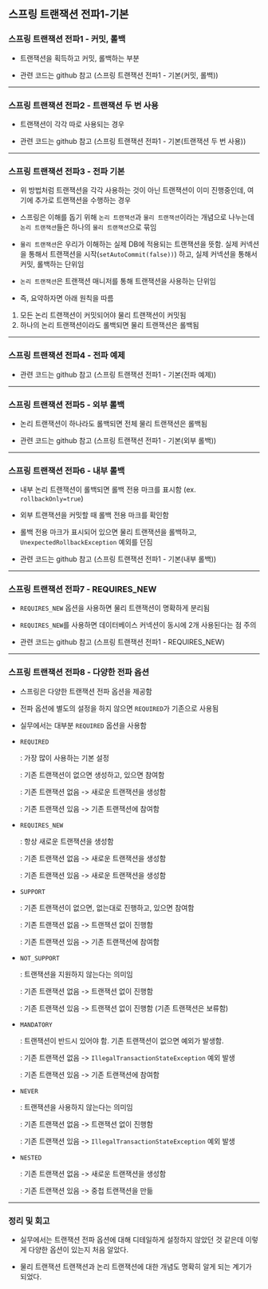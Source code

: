 ## 스프링 트랜잭션 전파1-기본

### 스프링 트랜잭션 전파1 - 커밋, 롤백

- 트랜잭션을 획득하고 커밋, 롤백하는 부분

- 관련 코드는 github 참고 (스프링 트랜잭션 전파1 - 기본(커밋, 롤백))

---

### 스프링 트랜잭션 전파2 - 트랜잭션 두 번 사용

- 트랜잭션이 각각 따로 사용되는 경우

- 관련 코드는 github 참고 (스프링 트랜잭션 전파1 - 기본(트랜잭션 두 번 사용))

---

### 스프링 트랜잭션 전파3 - 전파 기본

- 위 방법처럼 트랜잭션을 각각 사용하는 것이 아닌 트랜잭션이 이미 진행중인데, 여기에 추가로 트랜잭션을 수행하는 경우

- 스프링은 이해를 돕기 위해 `논리 트랜잭션`과 `물리 트랜잭션`이라는 개념으로 나누는데 `논리 트랜잭션`들은 하나의 `물리 트랜잭션`으로 묶임

- `물리 트랜잭션`은 우리가 이해하는 실제 DB에 적용되는 트랜잭션을 뜻함. 실제 커넥션을 통해서 트랜잭션을 시작(`setAutoCommit(false))`) 하고, 실제 커넥션을 통해서 커밋, 롤백하는 단위임

- `논리 트랜잭션`은 트랜잭션 매니저를 통해 트랜잭션을 사용하는 단위임

- 즉, 요약하자면 아래 원칙을 따름

1. 모든 논리 트랜잭션이 커밋되어야 물리 트랜잭션이 커밋됨
2. 하나의 논리 트랜잭션이라도 롤백되면 물리 트랜잭션은 롤백됨

---

### 스프링 트랜잭션 전파4 - 전파 예제

- 관련 코드는 github 참고 (스프링 트랜잭션 전파1 - 기본(전파 예제))

---

### 스프링 트랜잭션 전파5 - 외부 롤백

- 논리 트랜잭션이 하나라도 롤백되면 전체 물리 트랜잭션은 롤백됨

- 관련 코드는 github 참고 (스프링 트랜잭션 전파1 - 기본(외부 롤백))

---

### 스프링 트랜잭션 전파6 - 내부 롤백

- 내부 논리 트랜잭션이 롤백되면 롤백 전용 마크를 표시함 (ex. `rollbackOnly=true`)

- 외부 트랜잭션을 커밋할 때 롤백 전용 마크를 확인함

- 롤백 전용 마크가 표시되어 있으면 물리 트랜잭션을 롤백하고, `UnexpectedRollbackException` 예외를 던짐

- 관련 코드는 github 참고 (스프링 트랜잭션 전파1 - 기본(내부 롤백))

---

### 스프링 트랜잭션 전파7 - REQUIRES_NEW

- `REQUIRES_NEW` 옵션을 사용하면 물리 트랜잭션이 명확하게 분리됨

- `REQUIRES_NEW`를 사용하면 데이터베이스 커넥션이 동시에 2개 사용된다는 점 주의

- 관련 코드는 github 참고 (스프링 트랜잭션 전파1 - REQUIRES_NEW)

---

### 스프링 트랜잭션 전파8 - 다양한 전파 옵션

- 스프링은 다양한 트랜잭션 전파 옵션을 제공함

- 전파 옵션에 별도의 설정을 하지 않으면 `REQUIRED`가 기존으로 사용됨

- 실무에서는 대부분 `REQUIRED` 옵션을 사용함

- `REQUIRED`

  : 가장 많이 사용하는 기본 설정

  : 기존 트랜잭션이 없으면 생성하고, 있으면 참여함

  : 기존 트랜잭션 없음 -> 새로운 트랜잭션을 생성함

  : 기존 트랜잭션 있음 -> 기존 트랜잭션에 참여함

- `REQUIRES_NEW`

  : 항상 새로운 트랜잭션을 생성함

  : 기존 트랜잭션 없음 -> 새로운 트랜잭션을 생성함

  : 기존 트랜잭션 있음 -> 새로운 트랜잭션을 생성함

- `SUPPORT`

  : 기존 트랜잭션이 없으면, 없는대로 진행하고, 있으면 참여함

  : 기존 트랜잭션 없음 -> 트랜잭션 없이 진행함

  : 기존 트랜잭션 있음 -> 기존 트랜잭션에 참여함

- `NOT_SUPPORT`

  : 트랜잭션을 지원하지 않는다는 의미임

  : 기존 트랜잭션 없음 -> 트랜잭션 없이 진행함

  : 기존 트랜잭션 있음 -> 트랜잭션 없이 진행함 (기존 트랜잭션은 보류함)

- `MANDATORY`

  : 트랜잭션이 반드시 있어야 함. 기존 트랜잭션이 없으면 예외가 발생함.

  : 기존 트랜잭션 없음 -> `IllegalTransactionStateException` 예외 발생

  : 기존 트랜잭션 있음 -> 기존 트랜잭션에 참여함

- `NEVER`

  : 트랜잭션을 사용하지 않는다는 의미임

  : 기존 트랜잭션 없음 -> 트랜잭션 없이 진행함

  : 기존 트랜잭션 있음 -> `IllegalTransactionStateException` 예외 발생

- `NESTED`

  : 기존 트랜잭션 없음 -> 새로운 트랜잭션을 생성함

  : 기존 트랜잭션 있음 -> 중첩 트랜잭션을 만듦

---

### 정리 및 회고

- 실무에서는 트랜잭션 전파 옵션에 대해 디테일하게 설정하지 않았던 것 같은데 이렇게 다양한 옵션이 있는지 처음 알았다.

- 물리 트랜잭션 트랜잭션과 논리 트랜잭션에 대한 개념도 명확히 알게 되는 계기가 되었다.
